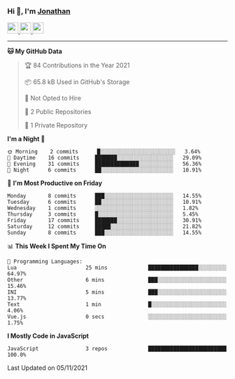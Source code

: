 ### Hi 👋, I'm [Jonathan](https://jonathan-d.ch) 


<p>
  <a href="https://www.twitter.com/redkill2108">
    <img src="https://img.shields.io/badge/twitter-%231DA1F2.svg?&style=for-the-badge&logo=twitter&logoColor=white" height=25>
  </a>
  <a href="https://www.linkedin.com/in/jdebetaz">
    <img src="https://img.shields.io/badge/linkedin-%230077B5.svg?&style=for-the-badge&logo=linkedin&logoColor=white" height=25>
  </a>
  <a href="https://www.instagram.com/jdebetaz/">
    <img src="https://img.shields.io/badge/instagram-%23E4405F.svg?&style=for-the-badge&logo=instagram&logoColor=white" height=25>
  </a>
</p>

-------

<!--START_SECTION:waka-->
**🐱 My GitHub Data** 

> 🏆 84 Contributions in the Year 2021
 > 
> 📦 65.8 kB Used in GitHub's Storage 
 > 
> 🚫 Not Opted to Hire
 > 
> 📜 2 Public Repositories 
 > 
> 🔑 1 Private Repository 
 > 
**I'm a Night 🦉** 

```text
🌞 Morning    2 commits      █░░░░░░░░░░░░░░░░░░░░░░░░   3.64% 
🌆 Daytime    16 commits     ███████░░░░░░░░░░░░░░░░░░   29.09% 
🌃 Evening    31 commits     ██████████████░░░░░░░░░░░   56.36% 
🌙 Night      6 commits      ██░░░░░░░░░░░░░░░░░░░░░░░   10.91%

```
📅 **I'm Most Productive on Friday** 

```text
Monday       8 commits      ███░░░░░░░░░░░░░░░░░░░░░░   14.55% 
Tuesday      6 commits      ██░░░░░░░░░░░░░░░░░░░░░░░   10.91% 
Wednesday    1 commits      ░░░░░░░░░░░░░░░░░░░░░░░░░   1.82% 
Thursday     3 commits      █░░░░░░░░░░░░░░░░░░░░░░░░   5.45% 
Friday       17 commits     ███████░░░░░░░░░░░░░░░░░░   30.91% 
Saturday     12 commits     █████░░░░░░░░░░░░░░░░░░░░   21.82% 
Sunday       8 commits      ███░░░░░░░░░░░░░░░░░░░░░░   14.55%

```


📊 **This Week I Spent My Time On** 

```text
💬 Programming Languages: 
Lua                      25 mins             ████████████████░░░░░░░░░   64.97% 
Other                    6 mins              ███░░░░░░░░░░░░░░░░░░░░░░   15.46% 
INI                      5 mins              ███░░░░░░░░░░░░░░░░░░░░░░   13.77% 
Text                     1 min               █░░░░░░░░░░░░░░░░░░░░░░░░   4.06% 
Vue.js                   0 secs              ░░░░░░░░░░░░░░░░░░░░░░░░░   1.75%

```

**I Mostly Code in JavaScript** 

```text
JavaScript               3 repos             █████████████████████████   100.0%

```



 Last Updated on 05/11/2021
<!--END_SECTION:waka-->
